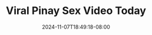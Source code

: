 --- 
title: "Viral Pinay Sex Video Today"
description: "streaming bokeh Viral Pinay Sex Video Today yandex full  "
date: 2024-11-07T18:49:18-08:00
file_code: "zvyao7aoeah6"
draft: false
cover: "151mxmehl3xc71w2.jpg"
tags: ["Viral", "Pinay", "Sex", "Video", "Today", "bokep-indo", "bokep-viral", "bokep-ig"]
length: 567
fld_id: "1392270"
foldername: "akuteriak"
categories: ["akuteriak"]
views: 144
---